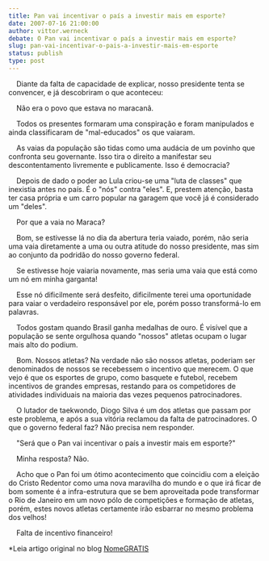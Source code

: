 ```yaml
---
title: Pan vai incentivar o país a investir mais em esporte?
date: 2007-07-16 21:00:00
author: vittor.werneck
debate: O Pan vai incentivar o país a investir mais em esporte?
slug: pan-vai-incentivar-o-pais-a-investir-mais-em-esporte
status: publish 
type: post
---
```


    Diante da falta de capacidade de explicar, nosso presidente tenta se convencer, e já descobriram o que aconteceu:    
  
    Não era o povo que estava no maracanã.    
  
    Todos os presentes formaram uma conspiração e foram manipulados e ainda classificaram de "mal-educados" os que vaiaram.    
  
    As vaias da população são tidas como uma audácia de um povinho que confronta seu governante. Isso tira o direito a manifestar seu descontentamento livremente e publicamente. Isso é democracia?    
  
    Depois de dado o poder ao Lula criou-se uma "luta de classes" que inexistia antes no país. É o "nós" contra "eles". E, prestem atenção, basta ter casa própria e um carro popular na garagem que você já é considerado um "deles".    
  
    Por que a vaia no Maraca?    
  
    Bom, se estivesse lá no dia da abertura teria vaiado, porém, não seria uma vaia diretamente a uma ou outra atitude do nosso presidente, mas sim ao conjunto da podridão do nosso governo federal.    
  
    Se estivesse hoje vaiaria novamente, mas seria uma vaia que está como um nó em minha garganta!    
  
    Esse nó dificilmente será desfeito, dificilmente terei uma oportunidade para vaiar o verdadeiro responsável por ele, porém posso transformá-lo em palavras.    
  
    Todos gostam quando Brasil ganha medalhas de ouro. É visível que a população se sente orgulhosa quando "nossos" atletas ocupam o lugar mais alto do podium.    
  
    Bom. Nossos atletas? Na verdade não são nossos atletas, poderiam ser denominados de nossos se recebessem o incentivo que merecem. O que vejo é que os esportes de grupo, como basquete e futebol, recebem incentivos de grandes empresas, restando para os competidores de atividades individuais na maioria das vezes pequenos patrocinadores.    
  
    O lutador de taekwondo, Diogo Silva é um dos atletas que passam por este problema, e após a sua vitória reclamou da falta de patrocinadores. O que o governo federal faz? Não precisa nem responder.    
  
    "Será que o Pan vai incentivar o país a investir mais em esporte?"    
  
    Minha resposta? Não.    
  
    Acho que o Pan foi um ótimo acontecimento que coincidiu com a eleição do Cristo Redentor como uma nova maravilha do mundo e o que irá ficar de bom somente é a infra-estrutura que se bem aproveitada pode transformar o Rio de Janeiro em um novo pólo de competições e formação de atletas, porém, estes novos atletas certamente irão esbarrar no mesmo problema dos velhos!    
  
    Falta de incentivo financeiro!   
  
\*Leia artigo original no blog [NomeGRATIS](http://www.nomegratis.com/2007/07/17/pan-vai-incentivar-o-pas-a-investir-mais-em-esporte/)  
  

